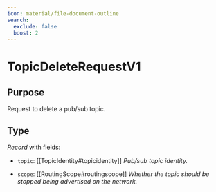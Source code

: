 ```yaml
---
icon: material/file-document-outline
search:
  exclude: false
  boost: 2
---
```


# TopicDeleteRequestV1

## Purpose

<!-- --8<-- [start:purpose] -->
Request to delete a pub/sub topic.
<!-- --8<-- [end:purpose] -->

## Type

<!-- --8<-- [start:type] -->
<div class="type" markdown>

*Record* with fields:

- `topic`: [[TopicIdentity#topicidentity]] *Pub/sub topic identity.*

- `scope`: [[RoutingScope#routingscope]]  *Whether the topic should be stopped being advertised on the network.*

</div>
<!-- --8<-- [end:type] -->
